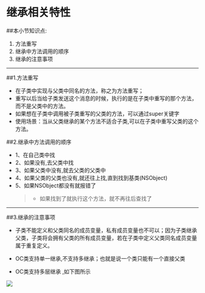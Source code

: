 # 继承相关特性
##本小节知识点:
1. 方法重写
2. 继承中方法调用的顺序
3. 继承的注意事项

---
##1.方法重写
- 在子类中实现与父类中同名的方法，称之为方法重写；
- 重写以后当给子类发送这个消息的时候，执行的是在子类中重写的那个方法，而不是父类中的方法。
- 如果想在子类中调用被子类重写的父类的方法，可以通过super关键字
- 使用场景：当从父类继承的某个方法不适合子类,可以在子类中重写父类的这个方法。

##2.继承中方法调用的顺序
- 1、在自己类中找
- 2、如果没有,去父类中找
- 3、如果父类中没有,就去父类的父类中
- 4、如果父类的父类也没有,就还往上找,直到找到基类(NSObject)
- 5、如果NSObject都没有就报错了
    >+ 如果找到了就执行这个方法，就不再往后查找了

---

##3.继承的注意事项
- 子类不能定义和父类同名的成员变量，私有成员变量也不可以；因为子类继承父类，子类将会拥有父类的所有成员变量，若在子类中定义父类同名成员变量 属于重复定义。

- OC类支持单一继承,不支持多继承；也就是说一个类只能有一个直接父类

- OC类支持多层继承 ,如下图所示

![](http://7xj0kx.com1.z0.glb.clouddn.com/djc.png)
